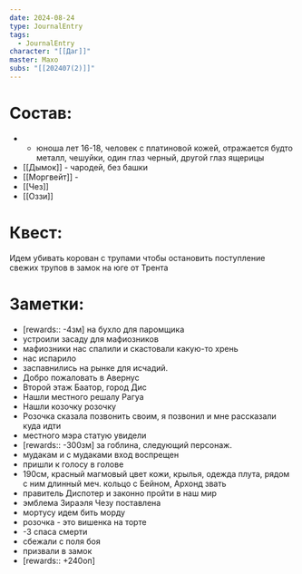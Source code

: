 ```yaml
---
date: 2024-08-24
type: JournalEntry
tags:
  - JournalEntry
character: "[[Даг]]"
master: Махо
subs: "[[202407(2)]]"
---
```

# Состав:
-  - юноша лет 16-18, человек с платиновой кожей, отражается будто металл, чешуйки, один глаз черный, другой глаз ящерицы
- [[Дымок]] - чародей, без башки
- [[Моргвейт]] - 
- [[Чез]]
- [[Оззи]]
# Квест:
Идем убивать корован с трупами чтобы остановить поступление свежих трупов в замок на юге от Трента

# Заметки:
- [rewards:: -4зм] на бухло для паромщика
- устроили засаду для мафиозников
- мафиозники нас спалили и скастовали какую-то хрень
- нас испарило
- заспавнились на рынке для исчадий. 
- Добро пожаловать в Авернус
- Второй этаж Баатор, город Дис
- Нашли местного решалу Рагуа
- Нашли козочку розочку
- Розочка сказала позвонить своим, я позвонил и мне рассказали куда идти
- местного мэра статую увидели
- [rewards:: -300зм] за гоблина, следующий персонаж.
- мудакам и с мудаками вход воспрещен
- пришли к голосу в голове
- 190см, красный магмовый цвет кожи, крылья, одежда плута, рядом с ним длинный меч. кольцо с Бейном, Архонд звать
- правитель Диспотер и законно пройти в наш мир
- эмблема Зираэля Чезу поставлена
- мортусу идем бить морду
- розочка - это вишенка на торте
- -3 спаса смерти
- сбежали с поля боя
- призвали в замок 
- [rewards:: +240оп]


